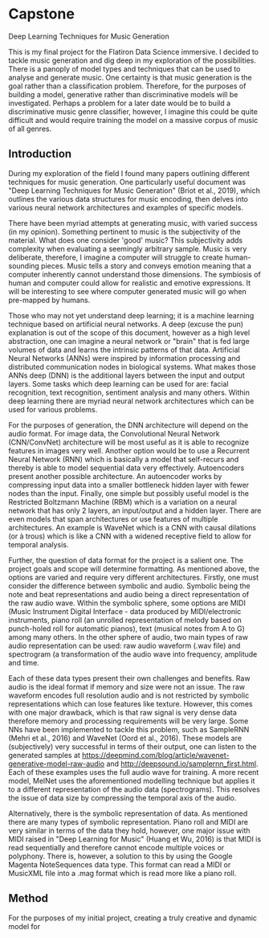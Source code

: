 # Capstone
Deep Learning Techniques for Music Generation

This is my final project for the Flatiron Data Science immersive. I decided to tackle music generation and dig deep in my exploration of the possibilities. There is a panoply of model types and techniques that can be used to analyse and generate music. One certainty is that music generation is the goal rather than a classification problem. Therefore, for the purposes of building a model, generative rather than discriminative models will be investigated. Perhaps a problem for a later date would be to build a discriminative music genre classifier, however, I imagine this could be quite difficult and would require training the model on a massive corpus of music of all genres.

## Introduction

During my exploration of the field I found many papers outlining different techniques for music generation. One particularly useful document was "Deep Learning Techniques for Music Generation" (Briot et al., 2019), which outlines the various data structures for music encoding, then delves into various neural network architectures and examples of specific models. 

There have been myriad attempts at generating music, with varied success (in my opinion). Something pertinent to music is the subjectivity of the material. What does one consider 'good' music? This subjectivity adds complexity when evaluating a seemingly arbitrary sample. Music is very deliberate, therefore, I imagine a computer will struggle to create human-sounding pieces. Music tells a story and conveys emotion meaning that a computer inherently cannot understand those dimensions. The symbiosis of human and computer could allow for realistic and emotive expressions. It will be interesting to see where computer generated music will go when pre-mapped by humans.

Those who may not yet understand deep learning; it is a machine learning technique based on artificial neural networks. A deep (excuse the pun) explanation is out of the scope of this document, however as a high level abstraction, one can imagine a neural network or "brain" that is fed large volumes of data and learns the intrinsic patterns of that data. Artificial Neural Networks (ANNs) were inspired by information processing and distributed communication nodes in biological systems. What makes those ANNs deep (DNN) is the additional layers between the input and output layers. Some tasks which deep learning can be used for are: facial recognition, text recognition, sentiment analysis and many others. Within deep learning there are myriad neural network architectures which can be used for various problems.

For the purposes of generation, the DNN architecture will depend on the audio format. For image data, the Convolutional Neural Network (CNN/ConvNet) architecture will be most useful as it is able to recognize features in images very well. Another option would be to use a Recurrent Neural Network (RNN) which is basically a model that self-recurs and thereby is able to model sequential data very effectively. Autoencoders present another possible architecture. An autoencoder works by compressing input data into a smaller bottleneck hidden layer with fewer nodes than the input. Finally, one simple but possibly useful model is the Restricted Boltzmann Machine (RBM) which is a variation on a neural network that has only 2 layers, an input/output and a hidden layer. There are even models that span architectures or use features of multiple architectures. An example is WaveNet which is a CNN with causal dilations (or à trous) which is like a CNN with a widened receptive field to allow for temporal analysis.

Further, the question of data format for the project is a salient one. The project goals and scope will determine formatting. As mentioned above, the options are varied and require very different architectures. Firstly, one must consider the difference between symbolic and audio. Symbolic being the note and beat representations and audio being a direct representation of the raw audio wave. Within the symbolic sphere, some options are MIDI (Music Instrument Digital Interface - data produced by MIDI/electronic instruments, piano roll (an unrolled representation of melody based on punch-holed roll for automatic pianos), text (musical notes from A to G) among many others. In the other sphere of audio, two main types of raw audio representation can be used: raw audio waveform (.wav file) and spectrogram (a transformation of the audio wave into frequency, amplitude and time. 

Each of these data types present their own challenges and benefits. Raw audio is the ideal format if memory and size were not an issue. The raw waveform encodes full resolution audio and is not restricted by symbolic representations which can lose features like texture. However, this comes with one major drawback, which is that raw signal is very dense data therefore memory and processing requirements will be very large. Some NNs have been implemented to tackle this problem, such as SampleRNN (Mehri et al., 2016) and WaveNet (Oord et al., 2016). These models are (subjectively) very successful in terms of their output, one can listen to the generated samples at https://deepmind.com/blog/article/wavenet-generative-model-raw-audio and http://deepsound.io/samplernn_first.html. Each of these examples uses the full audio wave for training. A more recent model, MelNet uses the aforementioned modelling technique but applies it to a different representation of the audio data (spectrograms). This resolves the issue of data size by compressing the temporal axis of the audio.

Alternatively, there is the symbolic representation of data. As mentioned there are many types of symbolic representation. Piano roll and MIDI are very similar in terms of the data they hold, however, one major issue with MIDI raised in "Deep Learning for Music" (Huang et Wu, 2016) is that MIDI is read sequentially and therefore cannot encode multiple voices or polyphony. There is, however, a solution to this by using the Google Magenta NoteSequences data type. This format can read a MIDI or MusicXML file into a .mag format which is read more like a piano roll. 

## Method

For the purposes of my initial project, creating a truly creative and dynamic model for 



